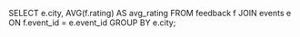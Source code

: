 SELECT e.city, AVG(f.rating) AS avg_rating
FROM feedback f
JOIN events e ON f.event_id = e.event_id
GROUP BY e.city;
